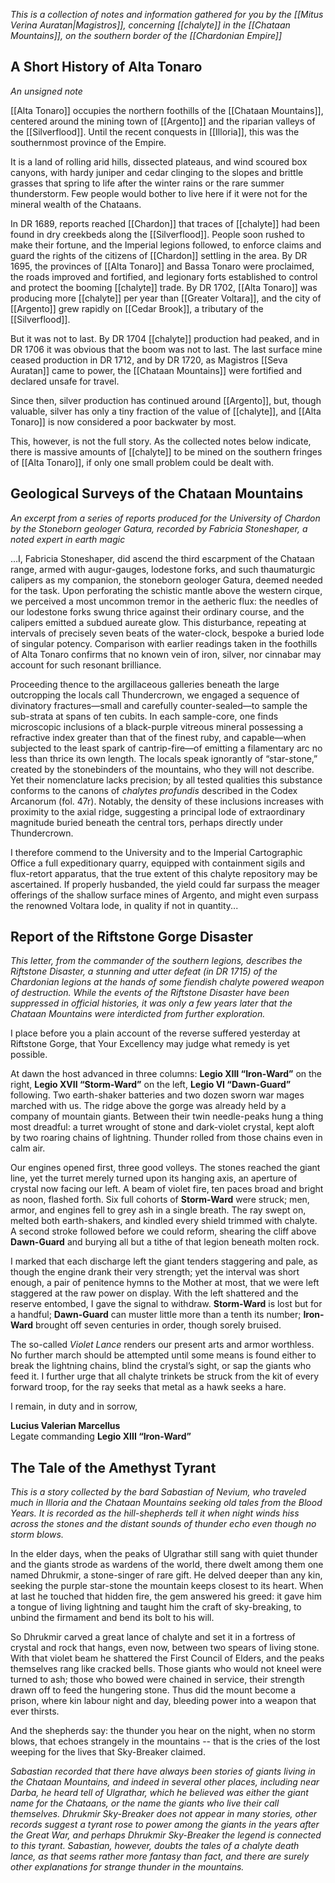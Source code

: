 *This is a collection of notes and information gathered for you by the [[Mitus Verina Auratan|Magistros]], concerning [[chalyte]] in the [[Chataan Mountains]], on the southern border of the [[Chardonian Empire]]*

## A Short History of Alta Tonaro
*An unsigned note*

[[Alta Tonaro]] occupies the northern foothills of the [[Chataan Mountains]], centered around the mining town of [[Argento]] and the riparian valleys of the [[Silverflood]]. Until the recent conquests in [[Illoria]], this was the southernmost province of the Empire. 

It is a land of rolling arid hills, dissected plateaus, and wind scoured box canyons, with hardy juniper and cedar clinging to the slopes and brittle grasses that spring to life after the winter rains or the rare summer thunderstorm. Few people would bother to live here if it were not for the mineral wealth of the Chataans. 

In DR 1689, reports reached [[Chardon]] that traces of [[chalyte]] had been found in dry creekbeds along the [[Silverflood]]. People soon rushed to make their fortune, and the Imperial legions followed, to enforce claims and guard the rights of the citizens of [[Chardon]] settling in the area. By DR 1695, the provinces of [[Alta Tonaro]] and Bassa Tonaro were proclaimed, the roads improved and fortified, and legionary forts established to control and protect the booming [[chalyte]] trade. By DR 1702, [[Alta Tonaro]] was producing more [[chalyte]] per year than [[Greater Voltara]], and the city of [[Argento]] grew rapidly on [[Cedar Brook]], a tributary of the [[Silverflood]]. 

But it was not to last. By DR 1704 [[chalyte]] production had peaked, and in DR 1706 it was obvious that the boom was not to last. The last surface mine ceased production in DR 1712, and by DR 1720, as Magistros [[Seva Auratan]] came to power, the [[Chataan Mountains]] were fortified and declared unsafe for travel. 

Since then, silver production has continued around [[Argento]], but, though valuable, silver has only a tiny fraction of the value of [[chalyte]], and [[Alta Tonaro]] is now considered a poor backwater by most.

This, however, is not the full story. As the collected notes below indicate, there is massive amounts of [[chalyte]] to be mined on the southern fringes of [[Alta Tonaro]], if only one small problem could be dealt with.

## Geological Surveys of the Chataan Mountains
*An excerpt from a series of reports produced for the University of Chardon by the Stoneborn geologer Gatura, recorded by Fabricia Stoneshaper, a noted expert in earth magic*

…I, Fabricia Stoneshaper, did ascend the third escarpment of the Chataan range, armed with augur-gauges, lodestone forks, and such thaumaturgic calipers as my companion, the stoneborn geologer  Gatura, deemed needed for the task. Upon perforating the schistic mantle above the western cirque, we perceived a most uncommon tremor in the aetheric flux: the needles of our lodestone forks swung thrice against their ordinary course, and the calipers emitted a subdued aureate glow. This disturbance, repeating at intervals of precisely seven beats of the water-clock, bespoke a buried lode of singular potency. Comparison with earlier readings taken in the foothills of Alta Tonaro confirms that no known vein of iron, silver, nor cinnabar may account for such resonant brilliance.

Proceeding thence to the argillaceous galleries beneath the large outcropping the locals call Thundercrown, we engaged a sequence of divinatory fractures—small and carefully counter-sealed—to sample the sub-strata at spans of ten cubits. In each sample-core, one finds microscopic inclusions of a black-purple vitreous mineral possessing a refractive index greater than that of the finest ruby, and capable—when subjected to the least spark of cantrip-fire—of emitting a filamentary arc no less than thrice its own length. The locals speak ignorantly of “star-stone,” created by the stonebinders of the mountains, who they will not describe. Yet their nomenclature lacks precision; by all tested qualities this substance conforms to the canons of _chalytes profundis_ described in the Codex Arcanorum (fol. 47r). Notably, the density of these inclusions increases with proximity to the axial ridge, suggesting a principal lode of extraordinary magnitude buried beneath the central tors, perhaps directly under Thundercrown. 

I therefore commend to the University and to the Imperial Cartographic Office a full expeditionary quarry, equipped with containment sigils and flux-retort apparatus, that the true extent of this chalyte repository may be ascertained. If properly husbanded, the yield could far surpass the meager offerings of the shallow surface mines of Argento, and might even surpass the renowned Voltara lode, in quality if not in quantity...

## Report of the Riftstone Gorge Disaster
*This letter, from the commander of the southern legions, describes the Riftstone Disaster, a stunning and utter defeat (in DR 1715) of the Chardonian legions at the hands of some fiendish chalyte powered weapon of destruction. While the events of the Riftstone Disaster have been suppressed in official histories, it was only a few years later that the Chataan Mountains were interdicted from further exploration.*

I place before you a plain account of the reverse suffered yesterday at Riftstone Gorge, that Your Excellency may judge what remedy is yet possible.

At dawn the host advanced in three columns: **Legio XIII “Iron-Ward”** on the right, **Legio XVII “Storm-Ward”** on the left, **Legio VI “Dawn-Guard”** following. Two earth-shaker batteries and two dozen sworn war mages marched with us. The ridge above the gorge was already held by a company of mountain giants. Between their twin needle-peaks hung a thing most dreadful: a turret wrought of stone and dark-violet crystal, kept aloft by two roaring chains of lightning. Thunder rolled from those chains even in calm air.

Our engines opened first, three good volleys. The stones reached the giant line, yet the turret merely turned upon its hanging axis, an aperture of crystal now facing our left. A beam of violet fire, ten paces broad and bright as noon, flashed forth. Six full cohorts of **Storm-Ward** were struck; men, armor, and engines fell to grey ash in a single breath. The ray swept on, melted both earth-shakers, and kindled every shield trimmed with chalyte. A second stroke followed before we could reform, shearing the cliff above **Dawn-Guard** and burying all but a tithe of that legion beneath molten rock.

I marked that each discharge left the giant tenders staggering and pale, as though the engine drank their very strength; yet the interval was short enough, a pair of penitence hymns to the Mother at most, that we were left staggered at the raw power on display. With the left shattered and the reserve entombed, I gave the signal to withdraw. **Storm-Ward** is lost but for a handful; **Dawn-Guard** can muster little more than a tenth its number; **Iron-Ward** brought off seven centuries in order, though sorely bruised.

The so-called _Violet Lance_ renders our present arts and armor worthless. No further march should be attempted until some means is found either to break the lightning chains, blind the crystal’s sight, or sap the giants who feed it. I further urge that all chalyte trinkets be struck from the kit of every forward troop, for the ray seeks that metal as a hawk seeks a hare.

I remain, in duty and in sorrow,

**Lucius Valerian Marcellus**  
Legate commanding **Legio XIII “Iron-Ward”**

## The Tale of the Amethyst Tyrant
*This is a story collected by the bard Sabastian of Nevium, who traveled much in Illoria and the Chataan Mountains seeking old tales from the Blood Years. It is recorded as the hill-shepherds tell it when night winds hiss across the stones and the distant sounds of thunder echo even though no storm blows.*

In the elder days, when the peaks of Ulgrathar still sang with quiet thunder and the giants strode as wardens of the world, there dwelt among them one named Dhrukmir, a stone-singer of rare gift. He delved deeper than any kin, seeking the purple star-stone the mountain keeps closest to its heart. When at last he touched that hidden fire, the gem answered his greed: it gave him a tongue of living lightning and taught him the craft of sky-breaking, to unbind the firmament and bend its bolt to his will.

So Dhrukmir carved a great lance of chalyte and set it in a fortress of crystal and rock that hangs, even now, between two spears of living stone. With that violet beam he shattered the First Council of Elders, and the peaks themselves rang like cracked bells. Those giants who would not kneel were turned to ash; those who bowed were chained in service, their strength drawn off to feed the hungering stone. Thus did the mount become a prison, where kin labour night and day, bleeding power into a weapon that ever thirsts.

And the shepherds say: the thunder you hear on the night, when no storm blows, that echoes strangely in the mountains -- that is the cries of the lost weeping for the lives that Sky-Breaker claimed. 

*Sabastian recorded that there have always been stories of giants living in the Chataan Mountains, and indeed in several other places, including near Darba, he heard tell of Ulgrathar, which he believed was either the giant name for the Chataans, or the name the giants who live their call themselves. Dhrukmir Sky-Breaker does not appear in many stories, other records suggest a tyrant rose to power among the giants in the years after the Great War, and perhaps Dhrukmir Sky-Breaker the legend is connected to this tyrant. Sabastian, however, doubts the tales of a chalyte death lance, as that seems rather more fantasy than fact, and there are surely other explanations for strange thunder in the mountains.*
